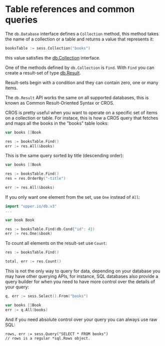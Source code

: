 # Table references and common queries

The `db.Database` interface defines a `Collection` method, this method takes
the name of a collection or a table and returns a value that represents it:

```go
booksTable := sess.Collection("books")
```

this value satisfies the [db.Collection][1] interface.

One of the methods defined by `db.Collection` is `Find`. With `Find` you can
create a result-set of type [db.Result][2].

Result-sets begin with a condition and they can contain zero, one or many
items.

The `db.Result` API works the same on all supported databases, this is known as
Common Result-Oriented Syntax or CROS.

CROS is pretty useful when you want to operate on a specific set of items on a
collection or table. For instace, this is how a CROS query that fetches and
maps all the books in the "books" table looks:

```go
var books []Book

res := booksTable.Find()
err := res.All(&books)
```

This is the same query sorted by title (descending order):

```go
var books []Book

res := booksTable.Find()
res = res.OrderBy("-title")

err := res.All(&books)
```

If you only want one element from the set, use `One` instead of `All`:

```go
import "upper.io/db.v3"
...

var book Book

res := booksTable.Find(db.Cond{"id": 4})
err := res.One(&book)
```

To count all elements on the result-set use `Count`:


```go
res := booksTable.Find()

total, err := res.Count()
```

This is not the only way to query for data, depending on your database you may
have other querying APIs, for instance, SQL databases also provide a query
builder for when you need to have more control over the details of your query:

```go
q, err := sess.Select().From("books")

var books []Book
err := q.All(books)
```

And if you need absolute control over your query you can always use raw SQL:

```
rows, err := sess.Query("SELECT * FROM books")
// rows is a regular *sql.Rows object.
```

[1]: https://godoc.org/upper.io/db.v3#Collection
[2]: https://godoc.org/upper.io/db.v3#Result
